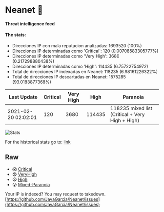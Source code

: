 # Neanet :hocho:
#### Threat intelligence feed
#### The stats:

- Direcciones IP con mala reputacion analizadas: 1693520 (100%)
- Direcciones IP determinadas como 'Critical':  120 (0.00708583305777%)
- Direcciones IP determinadas como 'Very High':  3680 (0.217298880438%)
- Direcciones IP determinadas como 'High':  114435 (6.75722754972)
- Total de direcciones IP indexadas en Neanet:  118235 (6.98161226322%)
- Total de direcciones IP descartadas en Neanet:  1575285 (93.0183877368%)

| Last Update | Critical | Very High | High | Paranoia |
| --- | --- | --- | --- | --- |
| 2021-02-20 02:02:01 | 120 | 3680 | 114435 | 118235 mixed list (Critical + Very High + High)|

![Stats](https://docs.google.com/spreadsheets/d/e/2PACX-1vSnaNMIXVabIpDJjufMlzH7poXnshF3mgd8Is1g9ytUEzVsP5my4Trn8f-xkoLLQ38xpL3HtmUexLo6/pubchart?oid=501124687&format=image)

For the historical stats go to: [link](/stats.csv)
## Raw
- :scream: [Critical](https://raw.githubusercontent.com/JavaGarcia/Neanet/master/blacklists/neanet_critical.txt)
- :fearful: [VeryHigh](https://raw.githubusercontent.com/JavaGarcia/Neanet/master/blacklists/neanet_veryHigh.txtt)
- :frowning: [High](https://raw.githubusercontent.com/JavaGarcia/Neanet/master/blacklists/neanet_high.txt)
- :dizzy_face: [Mixed-Paranoia](https://raw.githubusercontent.com/JavaGarcia/Neanet/master/blacklists/neanet_all.txt)


Your IP is indexed? You may request to takedown. [https://github.com/JavaGarcia/Neanet/issues](https://github.com/JavaGarcia/Neanet/issues)


































































































































































































































































































































































































































































































































































































































































































































































































































































































































































































































































































































































































































































































































































































































































































































































































































































































































































































































































































































































































































































































































































































































































































































































































































































































































































































































































































































































































































































































































































































































































































































































































































































































































































































































































































































































































































































































































































































































































































































































































































































































































































































































































































































































































































































































